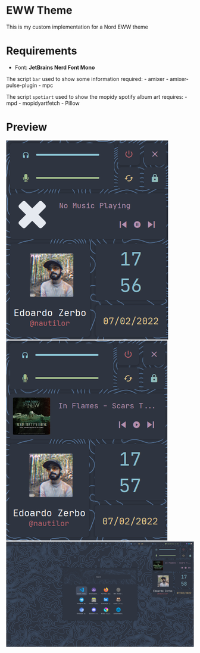 # EWW Theme
This is my custom implementation for a Nord EWW theme

# Requirements

- Font: **JetBrains Nerd Font Mono**

The script `bar` used to show some information required:
    - amixer
    - amixer-pulse-plugin
    - mpc

The script `spotiart` used to show the mopidy spotify album art requires:
    - mpd
    - mopidyartfetch
    - Pillow

# Preview
![preview](screenshot/preview.png)
![preview](screenshot/preview_music.png)
![preview](screenshot/full_desktop.png)